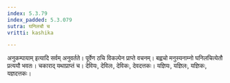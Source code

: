 ```yaml
---
index: 5.3.79
index_padded: 5.3.079
sutra: घनिलचौ च
vritti: kashika

---
```

अनुकम्पायाम् इत्यादि सर्वम् अनुवर्तते। पूर्वेण ठचि विकल्पेन प्राप्ते वचनम्। बह्वचो मनुस्यनाम्नो घनिलचित्येतौ प्रत्ययौ भवतः। चकाराद् यथाप्राप्तं च। देवियः, देविलः, देविकः, देवदत्तकः। यज्ञियः, यज्ञिलः, यज्ञिकः, यज्ञदत्तकः।